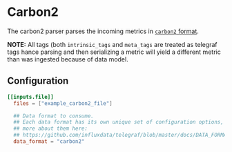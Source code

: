 # Carbon2

The carbon2 parser parses the incoming metrics in [`carbon2` format][metrics20].

**NOTE:** All tags (both `intrinsic_tags` and `meta_tags` are treated as telegraf
tags hance parsing and then serializing a metric will yield a different metric
than was ingested because of data model.

[metrics20]: http://metrics20.org/implementations/

## Configuration

```toml
[[inputs.file]]
  files = ["example_carbon2_file"]

  ## Data format to consume.
  ## Each data format has its own unique set of configuration options, read
  ## more about them here:
  ## https://github.com/influxdata/telegraf/blob/master/docs/DATA_FORMATS_INPUT.md
  data_format = "carbon2"
